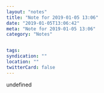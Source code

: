 ```yaml
---
layout: "notes"
title: "Note for 2019-01-05 13:06"
date: "2019-01-05T13:06:42"
meta: "Note for 2019-01-05 13:06"
category: "Notes"


tags:
syndication: ""
location: ""
twitterCard: false
---
```

undefined
